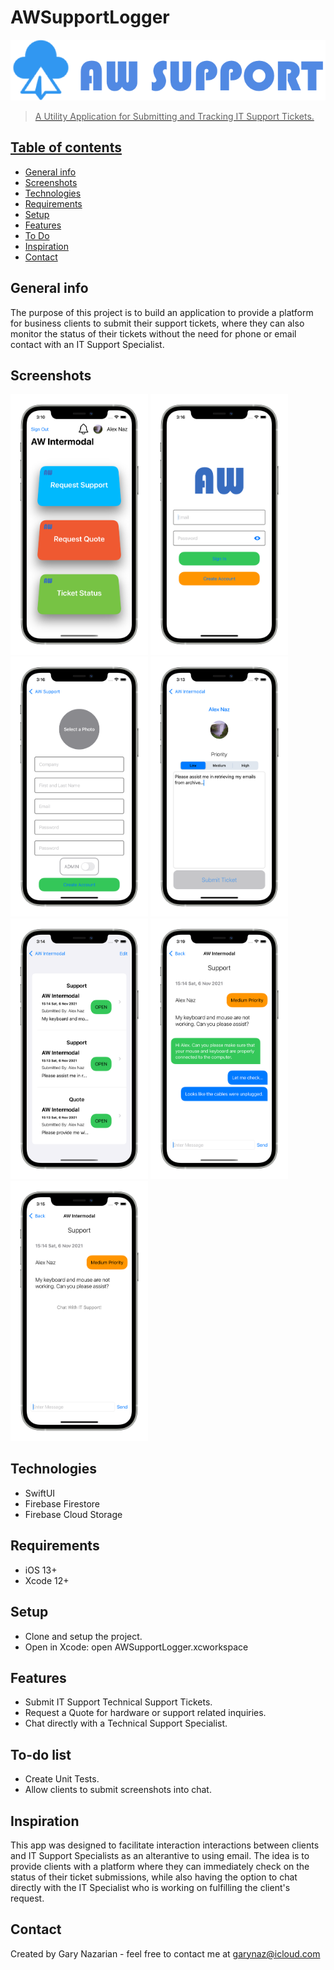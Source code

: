 # AWSupportLogger
<a href="https://www.garynazdev.com/"><img src = "Images/Logo.png">

> A Utility Application for Submitting and Tracking IT Support Tickets.
## Table of contents
* [General info](#general-info)
* [Screenshots](#screenshots)
* [Technologies](#technologies)
* [Requirements](#requirements)
* [Setup](#setup)
* [Features](#features)
* [To Do](#To-do-list)
* [Inspiration](#inspiration)
* [Contact](#contact)

## General info
The purpose of this project is to build an application to provide a platform for business clients to submit their support tickets, where they can also monitor the status of their tickets without the need for phone or email contact with an IT Support Specialist.

## Screenshots
<img src="Images/Main_iphone12prosilver_portrait.png" width=220> <img src="Images/Login_iphone12prosilver_portrait.png" width=220> <img src="Images/SignUp_iphone12prosilver_portrait.png" width=220> <img src="Images/Support_iphone12prosilver_portrait.png" width=220> <img src="Images/Ticket_iphone12prosilver_portrait.png" width=220> <img src="Images/Chat_iphone12prosilver_portrait.png" width=220> <img src="Images/Chat_Empty_iphone12prosilver_portrait.png" width=220>

## Technologies
* SwiftUI
* Firebase Firestore
* Firebase Cloud Storage
  
## Requirements
* iOS 13+
* Xcode 12+

## Setup
* Clone and setup the project.
* Open in Xcode: open AWSupportLogger.xcworkspace

## Features
* Submit IT Support Technical Support Tickets.
* Request a Quote for hardware or support related inquiries.
* Chat directly with a Technical Support Specialist.

## To-do list
* Create Unit Tests.
* Allow clients to submit screenshots into chat.


## Inspiration
This app was designed to facilitate interaction interactions between clients and IT Support Specialists as an alterantive to using email.
The idea is to provide clients with a platform where they can immediately check on the status of their ticket submissions, while also 
having the option to chat directly with the IT Specialist who is working on fulfilling the client's request.

## Contact
Created by Gary Nazarian - feel free to contact me at garynaz@icloud.com
